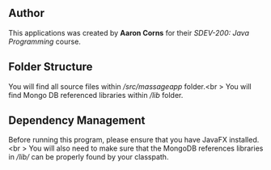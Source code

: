 ## Author

This applications was created by **Aaron Corns** for their *SDEV-200: Java Programming* course.

## Folder Structure

You will find all source files within _/src/massageapp_ folder.<br \>
You will find Mongo DB referenced libraries within _/lib_ folder.

## Dependency Management

Before running this program, please ensure that you have JavaFX installed. <br \>
You will also need to make sure that the MongoDB references libraries in _/lib/_ can be properly found by your classpath.

